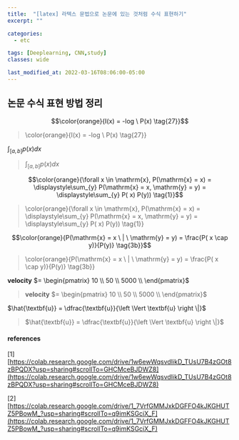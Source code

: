 ```yaml
---
title:  "[latex] 라텍스 문법으로 논문에 있는 것처럼 수식 표현하기"
excerpt: ""

categories:
  - etc

tags: [Deeplearning, CNN,study]
classes: wide

last_modified_at: 2022-03-16T08:06:00-05:00
---
```


## 논문 수식 표현 방법 정리

$$\color{orange}{I(x) = -log \ P(x) \tag{27}}$$

> \color{orange}{I(x) = -log \ P(x) \tag{27}}

$\int_{[a,b]} p(x) dx$

> $\int_{[a,b]} p(x) dx$

$$\color{orange}{\forall x \in \mathrm{x}, P(\mathrm{x} = x) = \displaystyle\sum_{y} P(\mathrm{x} = x, \mathrm{y} = y) = \displaystyle\sum_{y} P( x) P(y)) \tag{1}}$$

> \color{orange}{\forall x \in \mathrm{x}, P(\mathrm{x} = x) = \displaystyle\sum_{y} P(\mathrm{x} = x, \mathrm{y} = y) = \displaystyle\sum_{y} P( x) P(y)) \tag{1}}

$$\color{orange}{P(\mathrm{x} = x \ | \ \mathrm{y} = y) = \frac{P( x \cap y)}{P(y)} \tag{3b}}$$

> \color{orange}{P(\mathrm{x} = x \ | \ \mathrm{y} = y) = \frac{P( x \cap y)}{P(y)} \tag{3b}}

**velocity** $= \begin{pmatrix}
10 \\
50 \\
5000 \\
\end{pmatrix}$

> **velocity** $= \begin{pmatrix}
> 10 \\
> 50 \\
> 5000 \\
> \end{pmatrix}$



$\hat{\textbf{u}} = \dfrac{\textbf{u}}{\left \Vert \textbf{u} \right \|}$

> $\hat{\textbf{u}} = \dfrac{\textbf{u}}{\left \Vert \textbf{u} \right \|}$





#### references

[1] [https://colab.research.google.com/drive/1w6ewWqsvdIikD_TUsU7B4zGOt8zBPQDX?usp=sharing#scrollTo=GHCMceBJDWZ8](https://colab.research.google.com/drive/1w6ewWqsvdIikD_TUsU7B4zGOt8zBPQDX?usp=sharing#scrollTo=GHCMceBJDWZ8)

[2] [https://colab.research.google.com/drive/1_7VrfGMMJxkDGFFO4kJKGHUTZ5PBowM_?usp=sharing#scrollTo=q9imKSGciX_F](https://colab.research.google.com/drive/1_7VrfGMMJxkDGFFO4kJKGHUTZ5PBowM_?usp=sharing#scrollTo=q9imKSGciX_F)
